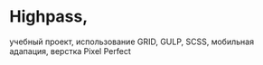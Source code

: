 # Highpass,
учебный проект, использование GRID, GULP, SCSS, мобильная адапация, верстка Pixel Perfect
